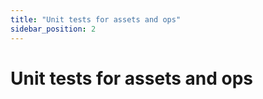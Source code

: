 ```yaml
---
title: "Unit tests for assets and ops"
sidebar_position: 2
---
```


# Unit tests for assets and ops
